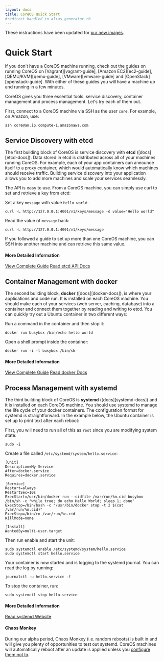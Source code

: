 ```yaml
---
layout: docs
title: CoreOS Quick Start
#redirect handled in alias_generator.rb
---
```


<div class="coreos-docs-banner">
<span class="glyphicon glyphicon-info-sign"></span>These instructions have been updated for <a href="{{site.url}}/blog/new-filesystem-btrfs-cloud-config/">our new images</a>.
</div>

# Quick Start

If you don't have a CoreOS machine running, check out the guides on running CoreOS on [Vagrant][vagrant-guide], [Amazon EC2][ec2-guide], [QEMU/KVM][qemu-guide], [VMware][vmware-guide] and [OpenStack][openstack-guide]. With either of these guides you will have a machine up and running in a few minutes. 

CoreOS gives you three essential tools: service discovery, container management and process management. Let's try each of them out. 

First, connect to a CoreOS machine via SSH as the user `core`. For example, on Amazon, use:

```
ssh core@an.ip.compute-1.amazonaws.com
```

## Service Discovery with etcd

The first building block of CoreOS is service discovery with **etcd** ([docs][etcd-docs]). Data stored in etcd is distributed across all of your machines running CoreOS. For example, each of your app containers can announce itself to a proxy container, which would automatically know which machines should receive traffic. Building service discovery into your application allows you to add more machines and scale your services seamlessly.

The API is easy to use. From a CoreOS machine, you can simply use curl to set and retrieve a key from etcd:

Set a key `message` with value `Hello world`:

```
curl -L http://127.0.0.1:4001/v1/keys/message -d value="Hello world"
```

Read the value of `message` back:

```
curl -L http://127.0.0.1:4001/v1/keys/message
```

If you followed a guide to set up more than one CoreOS machine, you can SSH into another machine and can retrieve this same value.

#### More Detailed Information
<a class="btn btn-primary" href="{{ site.url }}/docs/guides/etcd/" data-category="More Information" data-event="Docs: Getting Started etcd">View Complete Guide</a>
<a class="btn btn-default" href="https://github.com/coreos/etcd">Read etcd API Docs</a>

## Container Management with docker

The second building block, **docker** ([docs][docker-docs]), is where your applications and code run. It is installed on each CoreOS machine. You should make each of your services (web server, caching, database) into a container and connect them together by reading and writing to etcd. You can quickly try out a Ubuntu container in two different ways:

Run a command in the container and then stop it: 

```
docker run busybox /bin/echo hello world
```

Open a shell prompt inside the container:

```
docker run -i -t busybox /bin/sh
```

#### More Detailed Information
<a class="btn btn-primary" href="{{ site.url }}/docs/guides/docker/" data-category="More Information" data-event="Docs: Getting Started docker">View Complete Guide</a>
<a class="btn btn-default" href="http://docs.docker.io/">Read docker Docs</a>

## Process Management with systemd

The third building block of CoreOS is **systemd** ([docs][systemd-docs]) and it is installed on each CoreOS machine. You should use systemd to manage the life cycle of your docker containers. The configuration format for systemd is straightforward. In the example below, the Ubuntu container is set up to print text after each reboot:

First, you will need to run all of this as `root` since you are modifying system state:

```
sudo -i
```

Create a file called `/etc/systemd/system/hello.service`:

```
[Unit]
Description=My Service
After=docker.service
Requires=docker.service

[Service]
Restart=always
RestartSec=10s
ExecStart=/usr/bin/docker run --cidfile /var/run/%n.cid busybox /bin/sh -c "while true; do echo Hello World; sleep 1; done"
ExecStop=/bin/bash -c "/usr/bin/docker stop -t 2 $(cat /var/run/%n.cid)"
ExecStop=/bin/rm /var/run/%n.cid
KillMode=none

[Install]
WantedBy=multi-user.target
```

Then run enable and start the unit:

```
sudo systemctl enable /etc/systemd/system/hello.service
sudo systemctl start hello.service
```

Your container is now started and is logging to the systemd journal. You can read the log by running:

```
journalctl -u hello.service -f
```

To stop the container, run:

```
sudo systemctl stop hello.service
```

#### More Detailed Information
<a class="btn btn-default" href="http://www.freedesktop.org/wiki/Software/systemd/">Read systemd Website</a>

#### Chaos Monkey
During our alpha period, Chaos Monkey (i.e. random reboots) is built in and will give you plenty of opportunities to test out systemd. CoreOS machines will automatically reboot after an update is applied unless you [configure them not to]({{site.url}}/docs/cluster-management/debugging/prevent-reboot-after-update).
